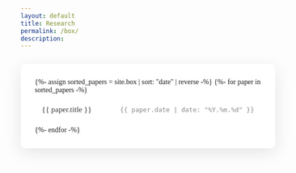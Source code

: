 ```yaml
---
layout: default
title: Research
permalink: /box/
description: 
---
```


<div class="research-articles">
  <ul class="box-list">
    {%- assign sorted_papers = site.box | sort: "date" | reverse -%}
    {%- for paper in sorted_papers -%}
      <li style="background-color: {{ paper.background_color | default: 'rgb(225, 225, 225)' }};">
        <a href="{%- if paper.redirect -%}{{ paper.redirect }}{%- elsif paper.url -%}{{ paper.url | relative_url }}{%- else -%}#{%- endif -%}">
          <span class="box-title">{{ paper.title }}</span>
          <span class="box-date">{{ paper.date | date: "%Y.%m.%d" }}</span>
        </a>
      </li>
    {%- endfor -%}
  </ul>


<style>
body {
  /* background: linear-gradient(135deg, #667eea 0%, #764ba2 100%); */
  min-height: 100vh;
}

.research-articles {
  max-width: 800px;
  margin: 0 auto;
  font-family: 'Georgia', serif;
  background: rgba(255, 255, 255, 0.95);
  padding: 2em;
  border-radius: 10px;
  box-shadow: 0 8px 32px rgba(0, 0, 0, 0.1);
  backdrop-filter: blur(10px);
  margin-top: 2em;
  margin-bottom: 2em;
}

.box-list {
  list-style: none;
  padding: 0;
  margin: 0;
}

.box-list li {
  margin-bottom: 0.2em;
  border-bottom: 1px solid #eee;
  padding-bottom: 0.2em;
  padding: 1em;
  border-radius: 8px;
  margin-bottom: 0.2em;
}

.box-list li:last-child {
  border-bottom: none;
}

.box-list a {
  text-decoration: none;
  color: inherit;
  display: flex;
  justify-content: space-between;
  align-items: center;
  padding: 0.5em 0;
}

.box-list a:hover {
  color: #666;
}

.box-title {
  font-size: 1.1em;
  font-weight: 500;
  color: #333;
}

.box-date {
  font-size: 0.9em;
  color: #888;
  font-family: monospace;
}
</style>
  